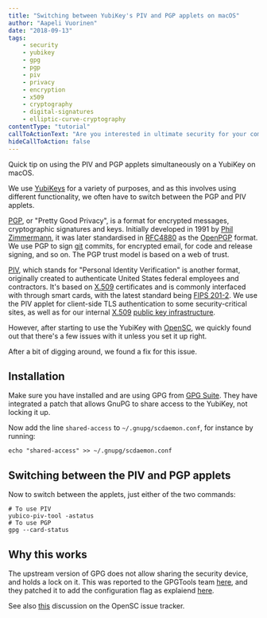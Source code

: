 ```yaml
---
title: "Switching between YubiKey's PIV and PGP applets on macOS"
author: "Aapeli Vuorinen"
date: "2018-09-13"
tags:
    - security
    - yubikey
    - gpg
    - pgp
    - piv
    - privacy
    - encryption
    - x509
    - cryptography
    - digital-signatures
    - elliptic-curve-cryptography
contentType: "tutorial"
callToActionText: "Are you interested in ultimate security for your company? Could hardware security devices improve your internal processes and security policies? Fill in the form below to have one of our knowledgeable security experts contact you."
hideCallToAction: false
---
```


Quick tip on using the PIV and PGP applets simultaneously on a YubiKey on macOS.

<!-- end excerpt -->

We use [YubiKeys](https://www.yubico.com/) for a variety of purposes, and as this involves using different functionality, we often have to switch between the PGP and PIV applets.

[PGP](https://en.wikipedia.org/wiki/Pretty_Good_Privacy), or "Pretty Good Privacy", is a format for encrypted messages, cryptographic signatures and keys. Initially developed in 1991 by [Phil Zimmermann](https://en.wikipedia.org/wiki/Phil_Zimmermann), it was later standardised in [RFC4880](https://tools.ietf.org/html/rfc4880) as the [OpenPGP](https://www.openpgp.org/) format. We use PGP to sign [git](https://git-scm.com) commits, for encrypted email, for code and release signing, and so on. The PGP trust model is based on a web of trust.

[PIV](https://en.wikipedia.org/wiki/FIPS_201), which stands for "Personal Identity Verification" is another format, originally created to authenticate United States federal employees and contractors. It's based on [X.509](https://en.wikipedia.org/wiki/X.509) certificates and is commonly interfaced with through smart cards, with the latest standard being [FIPS 201-2](https://csrc.nist.gov/publications/detail/fips/201/2/final). We use the PIV applet for client-side TLS authentication to some security-critical sites, as well as for our internal [X.509](https://en.wikipedia.org/wiki/X.509) [public key infrastructure](https://en.wikipedia.org/wiki/Public-key_infrastructure).

However, after starting to use the YubiKey with [OpenSC](https://github.com/OpenSC/OpenSC), we quickly found out that there's a few issues with it unless you set it up right.

After a bit of digging around, we found a fix for this issue.

## Installation

Make sure you have installed and are using GPG from [GPG Suite](https://gpgtools.org/). They have integrated a patch that allows GnuPG to share access to the YubiKey, not locking it up.

Now add the line `shared-access` to `~/.gnupg/scdaemon.conf`, for instance by running:

```
echo "shared-access" >> ~/.gnupg/scdaemon.conf
```

## Switching between the PIV and PGP applets

Now to switch between the applets, just either of the two commands:

```
# To use PIV
yubico-piv-tool -astatus
# To use PGP
gpg --card-status
```

## Why this works

The upstream version of GPG does not allow sharing the security device, and holds a lock on it. This was reported to the GPGTools team [here](https://gpgtools.tenderapp.com/discussions/problems/50028-macgpg2-scdaemon-pcsc-open-failed-sharing-violation-0x8010000b), and they patched it to add the configuration flag as explaiend [here](https://gpgtools.tenderapp.com/discussions/problems/50028-macgpg2-scdaemon-pcsc-open-failed-sharing-violation-0x8010000b/page/1#comment_42960303).

See also [this](https://github.com/OpenSC/OpenSC/issues/953) discussion on the OpenSC issue tracker.
